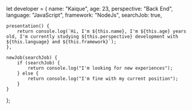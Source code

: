 let developer = {
    name: "Kaique",
    age: 23,
    perspective: "Back End",
    language: "JavaScript",
    framework: "NodeJs",
    searchJob: true,

    presentation() {
        return console.log(`Hi, I'm ${this.name}, I'm ${this.age} years old, I'm currently studying ${this.perspective} development with ${this.language} and ${this.framework}`);
    },

    newJob(searchJob) {
        if (searchJob) {
            return console.log("I'm looking for new experiences");
        } else {
            return console.log("I'm fine with my current position");
        }
    }

};
<!---
KaiqueZulu/KaiqueZulu is a ✨ special ✨ repository because its `README.md` (this file) appears on your GitHub profile.
You can click the Preview link to take a look at your changes.
--->
